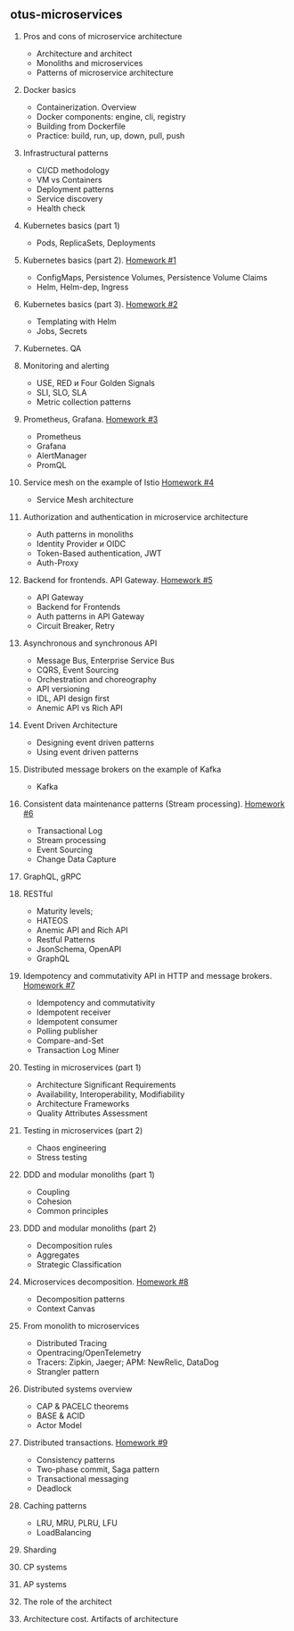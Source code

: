 ## otus-microservices

1. Pros and cons of microservice architecture
    * Architecture and architect
    * Monoliths and microservices
    * Patterns of microservice architecture
    

2. Docker basics
   * Containerization. Overview
   * Docker components: engine, cli, registry
   * Building from Dockerfile
   * Practice: build, run, up, down, pull, push
    

3. Infrastructural patterns
   * CI/CD methodology
   * VM vs Containers
   * Deployment patterns
   * Service discovery 
   * Health check


4. Kubernetes basics (part 1)
   * Pods, ReplicaSets, Deployments


5. Kubernetes basics (part 2). [Homework #1](https://github.com/khaydarov/otus-microservices/tree/main/hw01)
   * ConfigMaps, Persistence Volumes, Persistence Volume Claims
   * Helm, Helm-dep, Ingress 


6. Kubernetes basics (part 3). [Homework #2](https://github.com/khaydarov/otus-microservices/tree/main/hw02)
   * Templating with Helm
   * Jobs, Secrets


7. Kubernetes. QA
8. Monitoring and alerting
   * USE, RED и Four Golden Signals
   * SLI, SLO, SLA
   * Metric collection patterns
    

9. Prometheus, Grafana. [Homework #3](https://github.com/khaydarov/otus-microservices/tree/main/hw03)
   * Prometheus
   * Grafana
   * AlertManager
   * PromQL 
    

10. Service mesh on the example of Istio [Homework #4](https://github.com/khaydarov/otus-microservices/tree/main/hw04)
    * Service Mesh architecture


11. Authorization and authentication in microservice architecture
    * Auth patterns in monoliths
    * Identity Provider и OIDC
    * Token-Based authentication, JWT
    * Auth-Proxy
    

12. Backend for frontends. API Gateway. [Homework #5](https://github.com/khaydarov/otus-microservices/tree/main/hw05)
    * API Gateway
    * Backend for Frontends
    * Auth patterns in API Gateway
    * Circuit Breaker, Retry


13. Asynchronous and synchronous API
    * Message Bus, Enterprise Service Bus
    * CQRS, Event Sourcing  
    * Orchestration and choreography
    * API versioning
    * IDL, API design first
    * Anemic API vs Rich API


14. Event Driven Architecture
    * Designing event driven patterns
    * Using event driven patterns


15. Distributed message brokers on the example of Kafka
    * Kafka    


16. Consistent data maintenance patterns (Stream processing). [Homework #6](https://github.com/khaydarov/otus-microservices/tree/main/hw06)
    * Transactional Log
    * Stream processing
    * Event Sourcing
    * Change Data Capture


17. GraphQL, gRPC
18. RESTful
    * Maturity levels;
    * HATEOS  
    * Anemic API and Rich API
    * Restful Patterns
    * JsonSchema, OpenAPI
    * GraphQL


19. Idempotency and commutativity API in HTTP and message brokers. [Homework #7](https://github.com/khaydarov/otus-microservices/tree/main/hw07)
    * Idempotency and commutativity
    * Idempotent receiver
    * Idempotent consumer
    * Polling publisher
    * Compare-and-Set
    * Transaction Log Miner
    

20. Testing in microservices (part 1)
    * Architecture Significant Requirements
    * Availability, Interoperability, Modifiability
    * Architecture Frameworks
    * Quality Attributes Assessment


21. Testing in microservices (part 2)
    * Chaos engineering
    * Stress testing    


22. DDD and modular monoliths (part 1)
    * Coupling
    * Cohesion
    * Common principles


23. DDD and modular monoliths (part 2)
    * Decomposition rules
    * Aggregates
    * Strategic Classification


24. Microservices decomposition. [Homework #8](https://github.com/khaydarov/otus-microservices/tree/main/hw08)
    * Decomposition patterns
    * Context Canvas
    

25. From monolith to microservices
    * Distributed Tracing
    * Opentracing/OpenTelemetry
    * Tracers: Zipkin, Jaeger; APM: NewRelic, DataDog
    * Strangler pattern


26. Distributed systems overview
    * CAP & PACELC theorems
    * BASE & ACID
    * Actor Model


27. Distributed transactions. [Homework #9](https://github.com/khaydarov/otus-microservices/tree/main/hw09)
    * Consistency patterns
    * Two-phase commit, Saga pattern
    * Transactional messaging
    * Deadlock


28. Caching patterns
    * LRU, MRU, PLRU, LFU
    * LoadBalancing

29. Sharding
30. CP systems
31. AP systems
32. The role of the architect
33. Architecture cost. Artifacts of architecture
